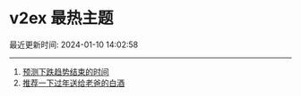 # v2ex 最热主题

最近更新时间: 2024-01-10 14:02:58

--- 
1. [预测下跌趋势结束的时间](https://www.v2ex.com/t/1007350) 
2. [推荐一下过年送给老爸的白酒](https://www.v2ex.com/t/1007379) 
